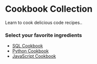 # Cookbook Collection
Learn to cook delicious code recipes..

### Select your favorite ingredients
- [SQL Cookbook](sql-cookbook.md)
- [Python Cookbook](python-cookbook.md)
- [JavaScript Cookbook](javascript-cookbook.md)
